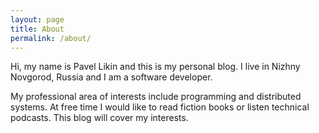 ```yaml
---
layout: page
title: About
permalink: /about/
---
```

Hi, my name is Pavel Likin and this is my personal blog. I live in Nizhny Novgorod, Russia and I am a software developer.

My professional area of interests include programming and distributed systems. At free time I would like to  read fiction books or listen technical podcasts.
This blog will cover my interests.
